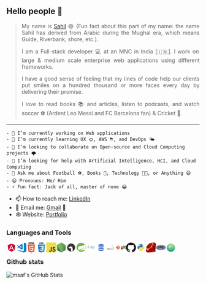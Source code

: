 ## Hello people 👋

<!--
**msaf9/msaf9** is a ✨ _special_ ✨ repository because its `README.md` (this file) appears on your GitHub profile.

Here are some ideas to get you started:
-->

<!--Preface-->
> <p style="text-align:justify">My name is <a href="https://www.linkedin.com/in/sahilafridfarookhi/">Sahil</a> 😄 (Fun fact about this part of my name: the name Sahil has derived from Arabic during the Mughal era, which means Guide, Riverbank, shore, etc.).</p>
> <p style="text-align:justify">I am a Full-stack developer 💻 at an MNC in India [🇮🇳]. I work on large & medium scale enterprise web applications using different frameworks.<p>
> <p style="text-align:justify">I have a good sense of feeling that my lines of code help our clients put smiles on a hundred thousand or more faces every day by delivering their promise.</p>
> <p style="text-align:justify">I love to read books 📚 and articles, listen to podcasts, and watch soccer ⚽ (Ardent Leo Messi and FC Barcelona fan) & Cricket 🏏.</p>

---

<!--Overview-->
~~~
- 🔭 I’m currently working on Web applications
- 🌱 I’m currently learning UX 🌞, AWS ⛈, and DevOps 🌤 
- 👯 I’m looking to collaborate on Open-source and Cloud Computing projects 🌩
- 🤔 I’m looking for help with Artificial Intelligence, HCI, and Cloud Computing
- 💬 Ask me about Football ⚽, Books 📕, Technology 👨‍💻, or Anything 😄
- 😄 Pronouns: He/ Him
- ⚡ Fun fact: Jack of all, master of none 😂
~~~

 - 📫 How to reach me: [LinkedIn](https://www.linkedin.com/in/sahilafridfarookhi/ "Sahil Afrid Farookhi") 
 - 🚀 Email me: [Gmail](mailto:msafarookhi@gmail.com "msafarookhi@gmail.com") 💬
 - 🕸 Website: [Portfolio](https://msaf9.github.io/portfolio/ "Portfolio")

### Languages and Tools
<!-- Front-end -->
<img align="left" alt="Angular" width="26px" src="https://raw.githubusercontent.com/github/explore/80688e429a7d4ef2fca1e82350fe8e3517d3494d/topics/angular/angular.png" />
<img align="left" alt="Visual Studio Code" width="26px" src="https://raw.githubusercontent.com/github/explore/80688e429a7d4ef2fca1e82350fe8e3517d3494d/topics/visual-studio-code/visual-studio-code.png" />
<img align="left" alt="HTML5" width="26px" src="https://raw.githubusercontent.com/github/explore/80688e429a7d4ef2fca1e82350fe8e3517d3494d/topics/html/html.png" />
<img align="left" alt="CSS3" width="26px" src="https://raw.githubusercontent.com/github/explore/80688e429a7d4ef2fca1e82350fe8e3517d3494d/topics/css/css.png" />
<img align="left" alt="JavaScript" width="26px" src="https://raw.githubusercontent.com/github/explore/80688e429a7d4ef2fca1e82350fe8e3517d3494d/topics/javascript/javascript.png" />
<img align="left" alt="Node.js" width="26px" src="https://raw.githubusercontent.com/github/explore/80688e429a7d4ef2fca1e82350fe8e3517d3494d/topics/nodejs/nodejs.png" />
<img align="left" alt="Deno" width="26px" src="https://raw.githubusercontent.com/github/explore/361e2821e2dea67711cde99c9c40ed357061cf27/topics/deno/deno.png" />

<!-- Back-end -->
<img align="left" alt="SpringBoot" width="26px" src="https://raw.githubusercontent.com/github/explore/80688e429a7d4ef2fca1e82350fe8e3517d3494d/topics/spring-boot/spring-boot.png" />
<img align="left" alt="Java" width="26px" src="https://raw.githubusercontent.com/github/explore/80688e429a7d4ef2fca1e82350fe8e3517d3494d/topics/java/java.png" />

<!-- Database -->
<img align="left" alt="SQL" width="26px" src="https://raw.githubusercontent.com/github/explore/80688e429a7d4ef2fca1e82350fe8e3517d3494d/topics/sql/sql.png" />
<img align="left" alt="MySQL" width="26px" src="https://raw.githubusercontent.com/github/explore/80688e429a7d4ef2fca1e82350fe8e3517d3494d/topics/mysql/mysql.png" />

<!-- Source Code Management - Version control -->
<img align="left" alt="Git" width="26px" src="https://raw.githubusercontent.com/github/explore/80688e429a7d4ef2fca1e82350fe8e3517d3494d/topics/git/git.png" />
<img align="left" alt="GitHub" width="26px" src="https://raw.githubusercontent.com/github/explore/78df643247d429f6cc873026c0622819ad797942/topics/github/github.png" />

<!-- Programming languages -->
<img align="left" alt="Python" width="26px" src="https://raw.githubusercontent.com/github/explore/78df643247d429f6cc873026c0622819ad797942/topics/python/python.png" />
<img align="left" alt="Ruby" width="26px" src="https://raw.githubusercontent.com/github/explore/78df643247d429f6cc873026c0622819ad797942/topics/ruby/ruby.png" />
<img align="left" alt="php" width="26px" src="https://raw.githubusercontent.com/github/explore/78df643247d429f6cc873026c0622819ad797942/topics/php/php.png" />

<!-- Text editor -->
<img align="left" alt="Atom" width="26px" src="https://raw.githubusercontent.com/github/explore/78df643247d429f6cc873026c0622819ad797942/topics/atom/atom.png" />

<br />

<!-- Stats -->
### Github stats
<img align="left" alt="msaf's GitHub Stats" src="https://github-readme-stats.vercel.app/api?username=msaf9&show_icons=true&hide_border=false&theme=dark" />
